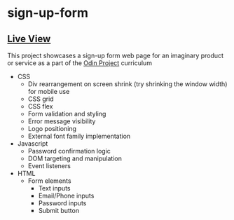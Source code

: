 # sign-up-form

## [Live View](https://snaeem3.github.io/sign-up-form/)

This project showcases a sign-up form web page for an imaginary product or service as a part of the [Odin Project](https://www.theodinproject.com/lessons/node-path-intermediate-html-and-css-sign-up-form) curriculum

- CSS
    - Div rearrangement on screen shrink (try shrinking the window width) for mobile use
    - CSS grid
    - CSS flex
    - Form validation and styling
    - Error message visibility
    - Logo positioning
    - External font family implementation
- Javascript 
    - Password confirmation logic
    - DOM targeting and manipulation
    - Event listeners
- HTML
    - Form elements
        - Text inputs
        - Email/Phone inputs
        - Password inputs
        - Submit button